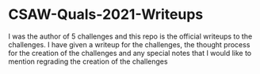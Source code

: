 # CSAW-Quals-2021-Writeups

I was the author of 5 challenges and this repo is the official writeups to the challenges. I have given a writeup for the challenges, the thought process for the creation of the challenges and any special notes that I would like to mention regrading the creation of the challenges
